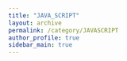 ```yaml
---
title: "JAVA_SCRIPT"
layout: archive
permalink: /category/JAVASCRIPT
author_profile: true
sidebar_main: true
---
```

